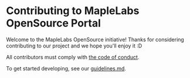 # Contributing to MapleLabs OpenSource Portal

Welcome to the MapleLabs OpenSource initiative! Thanks for considering contributing to our project and we hope you'll enjoy it :D

All contributors must comply with [the code of conduct]().

To get started developing, see our [guidelines.md]().

